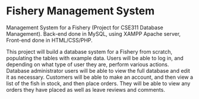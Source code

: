 # Fishery Management System

Management System for a Fishery (Project for CSE311 Database Management). Back-end done in MySQL, using XAMPP Apache server, Front-end done in HTML/CSS/PHP.

This project will build a database system for a Fishery from scratch, populating the tables with example data. Users will be able to log in, and depending on what type of user they are, perform various actions. Database administrator users will be able to view the full database and edit it as necessary. Customers will be able to make an account, and then view a list of the fish in stock, and then place orders. They will be able to view any orders they have placed as well as leave reviews and comments.
